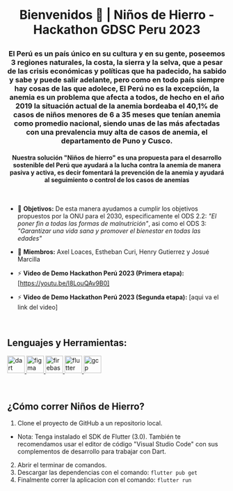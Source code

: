 # <p align="center">Bienvenidos 👋 |  Niños de Hierro - Hackathon GDSC Peru 2023<p>

### <p align="center"> El Perú es un país único en su cultura y en su gente, poseemos 3 regiones naturales, la costa, la sierra y la selva, que a pesar de las crisis económicas y políticas que ha padecido, ha sabido y sabe y puede salir adelante, pero como en todo país siempre hay cosas de las que adolece, El Perú no es la excepción, la anemia es un problema que afecta a todos, de hecho en el año 2019 la situación actual de la anemia bordeaba el 40,1% de casos de niños menores de 6 a 35 meses que tenían anemia como promedio nacional, siendo unas de las más afectadas con una prevalencia muy alta de casos de anemia, el departamento de Puno y Cusco. <p>

#### <p align="center"> Nuestra solución "Niños de hierro" es una propuesta para el desarrollo sostenible del Perú que ayudará a la lucha contra la anemia de manera pasiva y activa, es decir fomentará la prevención de la anemia y ayudará al seguimiento o control de los casos de anemias <p>

<br>

- 📝 **Objetivos:** De esta manera ayudamos a cumplir los objetivos propuestos por la ONU para el 2030, especificamente el ODS 2.2: *"El poner fin a todas las formas de malnutrición"*, asi como el ODS 3: *"Garantizar una vida sana y promover el bienestar en todas las edades"* 

- 🤝 **Miembros:** Axel Loaces, Estheban Curi, Henry Gutierrez y Josué Marcilla

- ⚡ **Video de Demo Hackathon Perú 2023 (Primera etapa):** [https://youtu.be/I8LouQAv9B0]
- ⚡ **Video de Demo Hackathon Perú 2023 (Segunda etapa):** [aqui va el link del video]

<br>

## Lenguajes y Herramientas:
<p align="left"> <a href="https://dart.dev" target="_blank" rel="noreferrer"> <img src="https://www.vectorlogo.zone/logos/dartlang/dartlang-icon.svg" alt="dart" width="40" height="40"/> </a> <a href="https://www.figma.com/" target="_blank" rel="noreferrer"> <img src="https://www.vectorlogo.zone/logos/figma/figma-icon.svg" alt="figma" width="40" height="40"/> </a> <a href="https://firebase.google.com/" target="_blank" rel="noreferrer"> <img src="https://www.vectorlogo.zone/logos/firebase/firebase-icon.svg" alt="firebase" width="40" height="40"/> </a> <a href="https://flutter.dev" target="_blank" rel="noreferrer"> <img src="https://www.vectorlogo.zone/logos/flutterio/flutterio-icon.svg" alt="flutter" width="40" height="40"/> </a> <a href="https://cloud.google.com" target="_blank" rel="noreferrer"> <img src="https://www.vectorlogo.zone/logos/google_cloud/google_cloud-icon.svg" alt="gcp" width="40" height="40"/> </a></p>

<br>

## ¿Cómo correr Niños de Hierro?

1.  Clone el proyecto de GitHub a un repositorio local.
- Nota: Tenga instalado el SDK de Flutter (3.0). También te recomendamos usar el editor de código "Visual Studio Code" con sus complementos de desarrollo para trabajar con Dart.
2. Abrir el terminar de comandos.
3. Descargar las dependencias con el comando:  `flutter pub get`
4. Finalmente correr la aplicacion con el comando: `flutter run`


